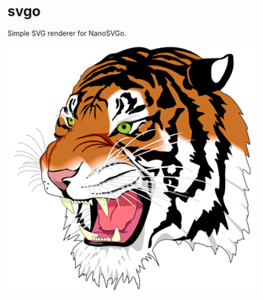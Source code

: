 # svgo

Simple SVG renderer for NanoSVGo.

![tiger](https://raw.githubusercontent.com/andreas-jonsson/svgo/master/tiger.svg)
